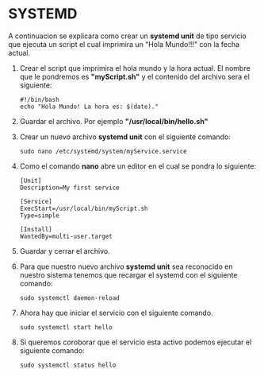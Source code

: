 # SYSTEMD

A continuacion se explicara como crear un **systemd unit** de tipo servicio que ejecuta un script el cual imprimira un "Hola Mundo!!!" con la fecha actual.

1. Crear el script que imprimira el hola mundo y la hora actual. El nombre que le pondremos es **"myScript.sh"** y el contenido del archivo sera el siguiente:
    ```
    #!/bin/bash
    echo "Hola Mundo! La hora es: $(date)."
    ```

2. Guardar el archivo. Por ejemplo **"/usr/local/bin/hello.sh"**

3. Crear un nuevo archivo **systemd unit** con el siguiente comando:

    ```
    sudo nano /etc/systemd/system/myService.service

    ```

4. Como el comando **nano** abre un editor en el cual se pondra lo siguiente:
    ```
    [Unit]
    Description=My first service

    [Service]
    ExecStart=/usr/local/bin/myScript.sh
    Type=simple

    [Install]
    WantedBy=multi-user.target
    ```

5. Guardar y cerrar el archivo.

6. Para que nuestro nuevo archivo **systemd unit** sea reconocido en nuestro sistema tenemos que recargar el systemd con el siguiente comando:

    ```
    sudo systemctl daemon-reload
    ```

7. Ahora hay que iniciar el servicio con el siguiente comando.

    ```
    sudo systemctl start hello

    ```
8. Si queremos coroborar que el servicio esta activo podemos ejecutar el siguiente comando:
    ```
    sudo systemctl status hello

    ```
